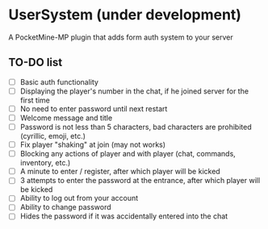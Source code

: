 # UserSystem (under development)
A PocketMine-MP plugin that adds form auth system to your server

## TO-DO list
* [ ] Basic auth functionality
* [ ] Displaying the player's number in the chat, if he joined server for the first time
* [ ] No need to enter password until next restart
* [ ] Welcome message and title
* [ ] Password is not less than 5 characters, bad characters are prohibited (cyrillic, emoji, etc.)
* [ ] Fix player "shaking" at join (may not works)
* [ ] Blocking any actions of player and with player (chat, commands, inventory, etc.)
* [ ] A minute to enter / register, after which player will be kicked
* [ ] 3 attempts to enter the password at the entrance, after which player will be kicked
* [ ] Ability to log out from your account
* [ ] Ability to change password
* [ ] Hides the password if it was accidentally entered into the chat